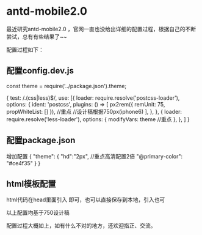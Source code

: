 # antd-mobile2.0
最近研究antd-mobile2.0 ，官网一直也没给出详细的配置过程，根据自己的不断尝试，总有有些结果了~~


配置过程如下：

## 配置config.dev.js


const theme = require('../package.json').theme;

{
	test: /\.(css|less)$/,
	use: [{
		loader: require.resolve('postcss-loader'),
        options: {
            ident: 'postcss',
            plugins: () => [
                px2rem({
                    remUnit: 75,
                    propWhiteList: []
                }), //重点    //设计稿根据750px(iphone6)
            ],
        },
    }, {
        loader: require.resolve('less-loader'),
        options: {
            modifyVars: theme //重点
        },
    }, ]
}
              
## 配置package.json

增加配置
{
  "theme": {
    "hd":"2px", //重点高清配置2倍
    "@primary-color": "#ce4f35"
  }
}


## html模板配置

html代码在head里面引入 <script src="http://g.tbcdn.cn/mtb/lib-flexible/0.3.4/??flexible_css.js,flexible.js"></script> 即可，也可以直接保存到本地，引入也可
              


以上配置均基于750设计稿


配置过程大概如上，如有什么不对的地方，还欢迎指正、交流。
